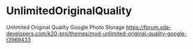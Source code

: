 # UnlimitedOriginalQuality
Unlimited Original Quality Google Photo Storage
https://forum.xda-developers.com/k20-pro/themes/mod-unlimited-original-quality-google-t3969433
